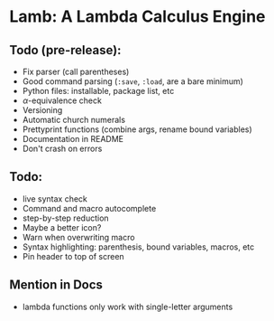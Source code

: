 # Lamb: A Lambda Calculus Engine


## Todo (pre-release):
 - Fix parser (call parentheses)
 - Good command parsing (`:save`, `:load`, are a bare minimum)
 - Python files: installable, package list, etc
 - $\alpha$-equivalence check
 - Versioning
 - Automatic church numerals
 - Prettyprint functions (combine args, rename bound variables)
 - Documentation in README
 - Don't crash on errors

## Todo:
 - live syntax check
 - Command and macro autocomplete
 - step-by-step reduction
 - Maybe a better icon?
 - Warn when overwriting macro
 - Syntax highlighting: parenthesis, bound variables, macros, etc
 - Pin header to top of screen

## Mention in Docs
 - lambda functions only work with single-letter arguments